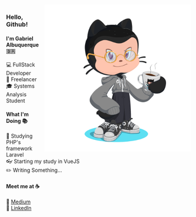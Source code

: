 <img src="https://github.com/albuquerque53/albuquerque53/blob/master/octocat.png" align="right" width="400" height="400">

### Hello, Github!

#### I'm Gabriel Albuquerque :brazil:

:computer: FullStack Developer <br>
:dart: Freelancer <br>
:mortar_board: Systems Analysis Student <br>

#### What I'm Doing :books:

:elephant: Studying PHP's framework Laravel <br>
:eyeglasses: Starting my study in VueJS <br>
:pencil2: Writing Something...

#### Meet me at :coffee:

:pencil: [Medium](https://medium.com/@g4br_) <br>
:briefcase: [LinkedIn](https://www.linkedin.com/in/gabriel-albuquerque-9a68b21a4/) <br>
